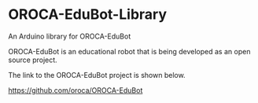 # OROCA-EduBot-Library
An Arduino library for OROCA-EduBot

OROCA-EduBot is an educational robot that is being developed as an open source project.

The link to the OROCA-EduBot project is shown below.

https://github.com/oroca/OROCA-EduBot